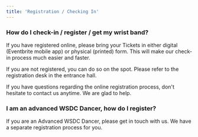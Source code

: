 ```yaml
---
title: 'Registration / Checking In'
---
```


### How do I check-in / register / get my wrist band?

If you have registered online, please bring your Tickets in either digital (Eventbrite mobile app) or physical (printed) form. This will make our check-in process much easier and faster. 

If you are not registered, you can do so on the spot. Please refer to the registration desk in the entrance hall. 

If you have questions regarding the online registration process, don't hesitate to contact us anytime. We are glad to help. 

### I am an advanced WSDC Dancer, how do I register?
If you are an Advanced WSDC Dancer, please get in touch with us. We have a separate registration process for you.